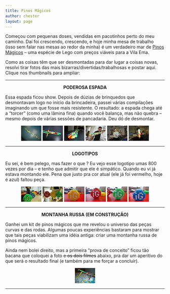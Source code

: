 ```yaml
---
title: Pinos Mágicos
author: chester
layout: page
---
```

Começou com pequenas doses, vendidas em pacotinhos perto do meu caminho. Daí foi crescendo, crescendo, e hoje minha mesa de trabalho (isso sem falar nas mesas ao redor da minha) é um verdadeiro mar de [Pinos Mágicos][1] &#8211; uma espécie de Lego com preços viáveis para a Vila Ema.

Como as coisas têm que ser desmontadas para dar lugar a coisas novas, resolvi tirar fotos das mais bizarras/divertidas/trabalhosas e postar aqui. Clique nos thumbnails para ampliar:

* * *

<p style="text-align: center;">
  <strong>PODEROSA ESPADA</strong>
</p>

Essa espada ficou show. Depois de dúzias de brinquedos que desmontavam logo no início da brincadeira, passei várias compilações imaginando um que fosse mais resistente. O resultado: a espada chega até a &#8220;torcer&#8221; (como uma lâmina fina) quando você balança, mas não quebra &#8211; mesmo depois de várias sessões de pancadaria. Deu dó de desmontar.

<p style="text-align: center;">
  <a href="../img/pinos/espada1.jpg"><img src="../img/pinos/thumb/espada1.jpg" border="0" alt="" /></a> <a href="../img/pinos/espada2.jpg"><img src="../img/pinos/thumb/espada2.jpg" border="0" alt="" /></a> <a href="../img/pinos/espada3.jpg"><img src="../img/pinos/thumb/espada3.jpg" border="0" alt="" /></a> <a href="../img/pinos/espada4.jpg"><img src="../img/pinos/thumb/espada4.jpg" border="0" alt="" /></a> <a href="../img/pinos/espada5.jpg"><img src="../img/pinos/thumb/espada5.jpg" border="0" alt="" /></a> <a href="../img/pinos/espada6.jpg"><img src="../img/pinos/thumb/espada6.jpg" border="0" alt="" /></a>
</p>

* * *

<p style="text-align: center;">
  <strong>LOGOTIPOS</strong>
</p>

Eu sei, é bem pelego, mas fazer o que ? Eu vejo esse logotipo umas 800 vezes por dia &#8211; e tenho que admitir que ele é simpático. Quando eu vi já estava montando ele. Pena que justo pra cor atual (ele já foi vermelho, hoje é azul) faltou peça.

<p style="text-align: center;">
  <a href="../img/pinos/ig1.jpg"><img src="../img/pinos/thumb/ig1.jpg" border="0" alt="" /></a> <a href="../img/pinos/ig2.jpg"><img src="../img/pinos/thumb/ig2.jpg" border="0" alt="" /></a> <a href="../img/pinos/ig3.jpg"><img src="../img/pinos/thumb/ig3.jpg" border="0" alt="" /></a> <a href="../img/pinos/ig4.jpg"><img src="../img/pinos/thumb/ig4.jpg" border="0" alt="" /></a> <a href="../img/pinos/ig5.jpg"><img src="../img/pinos/thumb/ig5.jpg" border="0" alt="" /></a> <a href="../img/pinos/ig6.jpg"><img src="../img/pinos/thumb/ig6.jpg" border="0" alt="" /></a>
</p>

* * *

<p style="text-align: center;">
  <strong>MONTANHA RUSSA (EM CONSTRUÇÃO)</strong>
</p>

Ganhei um kit de pinos mágicos que me revelou o universo das peças curvas e das rodas. Algumas poucas experiências bastaram para mostrar que tais peças viabilizam uma idéia antiga: criar uma montanha russa de pinos mágicos.

Ainda nem bolei direito, mas a primeira &#8220;prova de conceito&#8221; ficou tão bacana que coloquei a foto <span style="text-decoration: line-through;">e os dois filmes</span> abaixo, pra dar um aperitivo do que será o resultado final (e também para me forçar a concluir).

<p style="text-align: center;">
  <a href="../img/pinos/teste_russa1.jpg"><img class="aligncenter" src="../img/pinos/thumb/teste_russa1.jpg" border="0" alt="" /></a>
</p>

* * *

 [1]: http://www.elka.com.br/lancamentos/2002/pinos100.htm